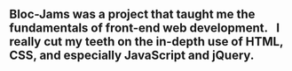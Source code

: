 ## Bloc-Jams was a project that taught me the fundamentals of front-end web development.&nbsp; &nbsp;I really cut my teeth on the in-depth use of HTML, CSS, and especially JavaScript and jQuery.
